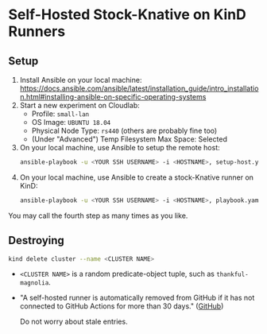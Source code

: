 # Self-Hosted Stock-Knative on KinD Runners

## Setup
1. Install Ansible on your local machine: \
   https://docs.ansible.com/ansible/latest/installation_guide/intro_installation.html#installing-ansible-on-specific-operating-systems
2. Start a new experiment on Cloudlab:
    - Profile: `small-lan`
    - OS Image: `UBUNTU 18.04`
    - Physical Node Type: `rs440` (others are probably fine too)
    - (Under "Advanced") Temp Filesystem Max Space: Selected
3. On your local machine, use Ansible to setup the remote host:
   ```bash
   ansible-playbook -u <YOUR SSH USERNAME> -i <HOSTNAME>, setup-host.yaml
   ```
4. On your local machine, use Ansible to create a stock-Knative runner on KinD:
   ```bash
   ansible-playbook -u <YOUR SSH USERNAME> -i <HOSTNAME>, playbook.yaml
   ```

You may call the fourth step as many times as you like.

## Destroying
```bash
kind delete cluster --name <CLUSTER NAME>
```

- `<CLUSTER NAME>` is a random predicate-object tuple, such as `thankful-magnolia`.
- "A self-hosted runner is automatically removed from GitHub if it has not connected
  to GitHub Actions for more than 30 days." ([GitHub](https://docs.github.com/en/actions/hosting-your-own-runners/removing-self-hosted-runners#removing-a-runner-from-a-repository))

  Do not worry about stale entries.
